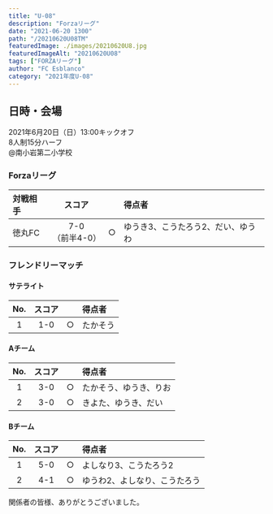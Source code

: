 ```yaml
---
title: "U-08"
description: "Forzaリーグ"
date: "2021-06-20 1300"
path: "/20210620U08TM"
featuredImage: ./images/20210620U8.jpg
featuredImageAlt: "20210620U08"
tags: ["FORZAリーグ"]
author: "FC Esblanco"
category: "2021年度U-08"
---
```


## 日時・会場

2021年6月20日（日）13:00キックオフ  
8人制15分ハーフ  
@南小岩第二小学校

### Forzaリーグ

| 対戦相手| スコア |   | 得点者  |
|:----|:------:|:-:|:--------|
| 徳丸FC| 7-0<br>（前半4-0） | ○ |ゆうき3、こうたろう2、だい、ゆうわ|

### フレンドリーマッチ

#### サテライト

| No.| スコア  |   | 得点者  |
|:--:|:------:|:-:|:--------|
| 1  | 1-0    | ○ |たかそう|

#### Aチーム

| No.| スコア  |   | 得点者  |
|:--:|:------:|:-:|:--------|
| 1  | 3-0    | ○ |たかそう、ゆうき、りお|
| 2  | 3-0    | ○ |きよた、ゆうき、だい  |

#### Bチーム

| No.| スコア  |   | 得点者  |
|:--:|:------:|:-:|:--------|
| 1  | 5-0    | ○ |よしなり3、こうたろう2        |
| 2  | 4-1    | ○ |ゆうわ2、よしなり、こうたろう |

<script src="https://adm.shinobi.jp/s/f9835040bccb6582c56df68b8f5ecca7"></script>


関係者の皆様、ありがとうございました。

